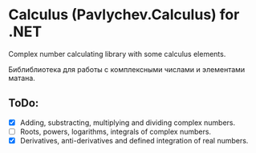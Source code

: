# Calculus (Pavlychev.Calculus) for .NET
Complex number calculating library with some calculus elements.

Библиблиотека для работы с комплексными числами и элементами матана.

## ToDo:
- [X] Adding, substracting, multiplying and dividing complex numbers.
- [ ] Roots, powers, logarithms, integrals of complex numbers.
- [X] Derivatives, anti-derivatives and defined integration of real numbers.
